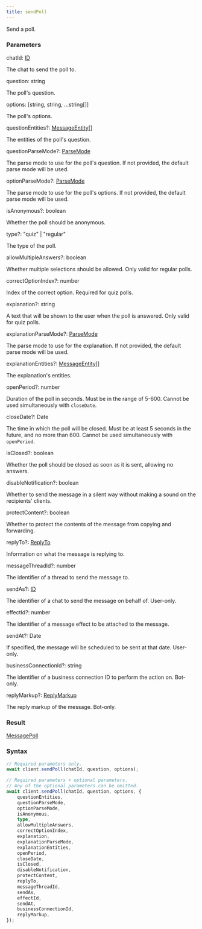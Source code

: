 ```yaml
---
title: sendPoll
---
```


Send a poll.


### Parameters 

<div class="flex flex-col gap-3"><div><div class="font-mono"><span class="font-bold">chatId</span><span class="opacity-50">:</span> <a href="/gh/types/id"  >ID</a></div><div class="pl-3"><div class="no-margin">

The chat to send the poll to.

</div></div></div><div><div class="font-mono"><span class="font-bold">question</span><span class="opacity-50">:</span> <span>string</span></div><div class="pl-3"><div class="no-margin">

The poll's question.

</div></div></div><div><div class="font-mono"><span class="font-bold">options</span><span class="opacity-50">:</span> <span class="opacity-50">[</span><span>string</span><span class="opacity-50">,</span> <span>string</span><span class="opacity-50">,</span> <span class="opacity-50">...</span><span>string</span><span class="opacity-50">[]</span><span class="opacity-50">]</span></div><div class="pl-3"><div class="no-margin">

The poll's options.

</div></div></div><div class="flex flex-col gap-3"><div><div class="flex gap-2"><div class="font-mono"><span class="font-bold">questionEntities</span><span class="opacity-50"><span title="Optional" class="cursor-help">?</span>:</span> <a href="/gh/types/messageentity"  >MessageEntity</a><span class="opacity-50">[]</span></div></div><div class="pl-3"><div class="no-margin">

The entities of the poll's question.

</div></div></div><div><div class="flex gap-2"><div class="font-mono"><span class="font-bold">questionParseMode</span><span class="opacity-50"><span title="Optional" class="cursor-help">?</span>:</span> <a href="/gh/types/parsemode"  >ParseMode</a></div></div><div class="pl-3"><div class="no-margin">

The parse mode to use for the poll's question. If not provided, the default parse mode will be used.

</div></div></div><div><div class="flex gap-2"><div class="font-mono"><span class="font-bold">optionParseMode</span><span class="opacity-50"><span title="Optional" class="cursor-help">?</span>:</span> <a href="/gh/types/parsemode"  >ParseMode</a></div></div><div class="pl-3"><div class="no-margin">

The parse mode to use for the poll's options. If not provided, the default parse mode will be used.

</div></div></div><div><div class="flex gap-2"><div class="font-mono"><span class="font-bold">isAnonymous</span><span class="opacity-50"><span title="Optional" class="cursor-help">?</span>:</span> <span>boolean</span></div></div><div class="pl-3"><div class="no-margin">

Whether the poll should be anonymous.

</div></div></div><div><div class="flex gap-2"><div class="font-mono"><span class="font-bold">type</span><span class="opacity-50"><span title="Optional" class="cursor-help">?</span>:</span> <span>&quot;quiz&quot;</span> <span class="opacity-50">|</span> <span>&quot;regular&quot;</span></div></div><div class="pl-3"><div class="no-margin">

The type of the poll.

</div></div></div><div><div class="flex gap-2"><div class="font-mono"><span class="font-bold">allowMultipleAnswers</span><span class="opacity-50"><span title="Optional" class="cursor-help">?</span>:</span> <span>boolean</span></div></div><div class="pl-3"><div class="no-margin">

Whether multiple selections should be allowed. Only valid for regular polls.

</div></div></div><div><div class="flex gap-2"><div class="font-mono"><span class="font-bold">correctOptionIndex</span><span class="opacity-50"><span title="Optional" class="cursor-help">?</span>:</span> <span>number</span></div></div><div class="pl-3"><div class="no-margin">

Index of the correct option. Required for quiz polls.

</div></div></div><div><div class="flex gap-2"><div class="font-mono"><span class="font-bold">explanation</span><span class="opacity-50"><span title="Optional" class="cursor-help">?</span>:</span> <span>string</span></div></div><div class="pl-3"><div class="no-margin">

A text that will be shown to the user when the poll is answered. Only valid for quiz polls.

</div></div></div><div><div class="flex gap-2"><div class="font-mono"><span class="font-bold">explanationParseMode</span><span class="opacity-50"><span title="Optional" class="cursor-help">?</span>:</span> <a href="/gh/types/parsemode"  >ParseMode</a></div></div><div class="pl-3"><div class="no-margin">

The parse mode to use for the explanation. If not provided, the default parse mode will be used.

</div></div></div><div><div class="flex gap-2"><div class="font-mono"><span class="font-bold">explanationEntities</span><span class="opacity-50"><span title="Optional" class="cursor-help">?</span>:</span> <a href="/gh/types/messageentity"  >MessageEntity</a><span class="opacity-50">[]</span></div></div><div class="pl-3"><div class="no-margin">

The explanation's entities.

</div></div></div><div><div class="flex gap-2"><div class="font-mono"><span class="font-bold">openPeriod</span><span class="opacity-50"><span title="Optional" class="cursor-help">?</span>:</span> <span>number</span></div></div><div class="pl-3"><div class="no-margin">

Duration of the poll in seconds. Must be in the range of 5-600. Cannot be used simultaneously with `closeDate`.

</div></div></div><div><div class="flex gap-2"><div class="font-mono"><span class="font-bold">closeDate</span><span class="opacity-50"><span title="Optional" class="cursor-help">?</span>:</span> <span href="/">Date</span></div></div><div class="pl-3"><div class="no-margin">

The time in which the poll will be closed. Must be at least 5 seconds in the future, and no more than 600. Cannot be used simultaneously with `openPeriod`.

</div></div></div><div><div class="flex gap-2"><div class="font-mono"><span class="font-bold">isClosed</span><span class="opacity-50"><span title="Optional" class="cursor-help">?</span>:</span> <span>boolean</span></div></div><div class="pl-3"><div class="no-margin">

Whether the poll should be closed as soon as it is sent, allowing no answers.

</div></div></div><div><div class="flex gap-2"><div class="font-mono"><span class="font-bold">disableNotification</span><span class="opacity-50"><span title="Optional" class="cursor-help">?</span>:</span> <span>boolean</span></div></div><div class="pl-3"><div class="no-margin">

Whether to send the message in a silent way without making a sound on the recipients' clients.

</div></div></div><div><div class="flex gap-2"><div class="font-mono"><span class="font-bold">protectContent</span><span class="opacity-50"><span title="Optional" class="cursor-help">?</span>:</span> <span>boolean</span></div></div><div class="pl-3"><div class="no-margin">

Whether to protect the contents of the message from copying and forwarding.

</div></div></div><div><div class="flex gap-2"><div class="font-mono"><span class="font-bold">replyTo</span><span class="opacity-50"><span title="Optional" class="cursor-help">?</span>:</span> <a href="/gh/types/replyto"  >ReplyTo</a></div></div><div class="pl-3"><div class="no-margin">

Information on what the message is replying to.

</div></div></div><div><div class="flex gap-2"><div class="font-mono"><span class="font-bold">messageThreadId</span><span class="opacity-50"><span title="Optional" class="cursor-help">?</span>:</span> <span>number</span></div></div><div class="pl-3"><div class="no-margin">

The identifier of a thread to send the message to.

</div></div></div><div><div class="flex gap-2"><div class="font-mono"><span class="font-bold">sendAs</span><span class="opacity-50"><span title="Optional" class="cursor-help">?</span>:</span> <a href="/gh/types/id"  >ID</a></div></div><div class="pl-3"><div class="no-margin">

The identifier of a chat to send the message on behalf of. User-only.

</div></div></div><div><div class="flex gap-2"><div class="font-mono"><span class="font-bold">effectId</span><span class="opacity-50"><span title="Optional" class="cursor-help">?</span>:</span> <span>number</span></div></div><div class="pl-3"><div class="no-margin">

The identifier of a message effect to be attached to the message.

</div></div></div><div><div class="flex gap-2"><div class="font-mono"><span class="font-bold">sendAt</span><span class="opacity-50"><span title="Optional" class="cursor-help">?</span>:</span> <span href="/">Date</span></div></div><div class="pl-3"><div class="no-margin">

If specified, the message will be scheduled to be sent at that date. User-only.

</div></div></div><div><div class="flex gap-2"><div class="font-mono"><span class="font-bold">businessConnectionId</span><span class="opacity-50"><span title="Optional" class="cursor-help">?</span>:</span> <span>string</span></div></div><div class="pl-3"><div class="no-margin">

The identifier of a business connection ID to perform the action on. Bot-only.

</div></div></div><div><div class="flex gap-2"><div class="font-mono"><span class="font-bold">replyMarkup</span><span class="opacity-50"><span title="Optional" class="cursor-help">?</span>:</span> <a href="/gh/types/replymarkup"  >ReplyMarkup</a></div></div><div class="pl-3"><div class="no-margin">

The reply markup of the message. Bot-only.

</div></div></div></div></div>

### Result 

<div class="font-mono"><a href="/gh/types/messagepoll"  >MessagePoll</a></div>

### Syntax

```ts
// Required parameters only.
await client.sendPoll(chatId, question, options);

// Required parameters + optional parameters.
// Any of the optional parameters can be omitted.
await client.sendPoll(chatId, question, options, {
    questionEntities,
    questionParseMode,
    optionParseMode,
    isAnonymous,
    type,
    allowMultipleAnswers,
    correctOptionIndex,
    explanation,
    explanationParseMode,
    explanationEntities,
    openPeriod,
    closeDate,
    isClosed,
    disableNotification,
    protectContent,
    replyTo,
    messageThreadId,
    sendAs,
    effectId,
    sendAt,
    businessConnectionId,
    replyMarkup,
});
```



